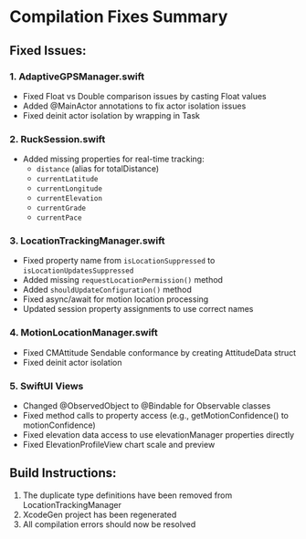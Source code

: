 # Compilation Fixes Summary

## Fixed Issues:

### 1. AdaptiveGPSManager.swift
- Fixed Float vs Double comparison issues by casting Float values
- Added @MainActor annotations to fix actor isolation issues
- Fixed deinit actor isolation by wrapping in Task

### 2. RuckSession.swift
- Added missing properties for real-time tracking:
  - `distance` (alias for totalDistance)
  - `currentLatitude`
  - `currentLongitude`
  - `currentElevation`
  - `currentGrade`
  - `currentPace`

### 3. LocationTrackingManager.swift
- Fixed property name from `isLocationSuppressed` to `isLocationUpdatesSuppressed`
- Added missing `requestLocationPermission()` method
- Added `shouldUpdateConfiguration()` method
- Fixed async/await for motion location processing
- Updated session property assignments to use correct names

### 4. MotionLocationManager.swift
- Fixed CMAttitude Sendable conformance by creating AttitudeData struct
- Fixed deinit actor isolation

### 5. SwiftUI Views
- Changed @ObservedObject to @Bindable for Observable classes
- Fixed method calls to property access (e.g., getMotionConfidence() to motionConfidence)
- Fixed elevation data access to use elevationManager properties directly
- Fixed ElevationProfileView chart scale and preview

## Build Instructions:
1. The duplicate type definitions have been removed from LocationTrackingManager
2. XcodeGen project has been regenerated
3. All compilation errors should now be resolved